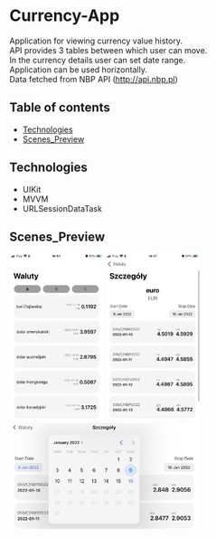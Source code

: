 # Currency-App
Application for viewing currency value history.<br />
API provides 3 tables between which user can move.<br />
In the currency details user can set date range.<br />
Application can be used horizontally.<br />
Data fetched from NBP API (http://api.nbp.pl)

## Table of contents
* [Technologies](#Technologies)
* [Scenes_Preview](#Scenes_Preview)

## Technologies

* UIKit
* MVVM
* URLSessionDataTask

## Scenes_Preview

<img src="./Currency-App/Previews/1.PNG" width="33%"> <img src="./Currency-App/Previews/2.PNG" width="33%">
<img src="./Currency-App/Previews/3.PNG" width="66.5%%">
